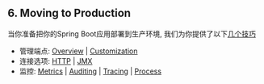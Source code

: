 ## 6. Moving to Production
当你准备把你的Spring Boot应用部署到生产环境, 我们为你提供了以下[几个技巧](../V.Spring%20Boot%20Actuator%20%20Production%20ready%20features/README.md)
* 管理端点: [Overview](../V.Spring%20Boot%20Actuator%20%20Production%20ready%20features/50.Endpoints.md) | [Customization](../V.Spring%20Boot%20Actuator%20%20Production%20ready%20features/51.Monitoring%20and%20Management%20over%20HTTP.md)
* 连接选项: [HTTP](../V.Spring%20Boot%20Actuator%20%20Production%20ready%20features/51.Monitoring%20and%20Management%20over%20HTTP.md) | [JMX](../V.Spring%20Boot%20Actuator%20%20Production%20ready%20features/52.Monitoring%20and%20Management%20over%20JMX.md)
* 监控: [Metrics](../V.Spring%20Boot%20Actuator%20%20Production%20ready%20features/54.Metrics.md) | [Auditing](../V.Spring%20Boot%20Actuator%20%20Production%20ready%20features/55.Auditing.md) | [Tracing](../V.Spring%20Boot%20Actuator%20%20Production%20ready%20features/56.Http%20Tracing.md) | [Process](../V.Spring%20Boot%20Actuator%20%20Production%20ready%20features/57.Process%20Monitoring.md)